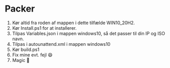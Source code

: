 # Packer

1. Kør altid fra roden af mappen i dette tilfælde WIN10_20H2. 
2. Kør Install.ps1 for at installerer. 
3. Tilpas Variables.json i mappen windows10, så det passer til din IP og ISO navn.
4. Tilpas i autounattend.xml i mappen windows10
5. Kør build.ps1
6. Fix mine evt. fejl :smile:
7. Magic :brown_heart:


